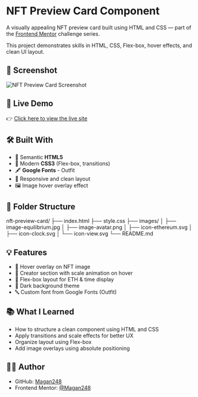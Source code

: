 # NFT Preview Card Component
A visually appealing NFT preview card built using HTML and CSS — part of the [Frontend Mentor](https://www.frontendmentor.io/challenges/nft-preview-card-component-SbdUL_w0U) challenge series.

This project demonstrates skills in HTML, CSS, Flex-box, hover effects, and clean UI layout.

## 📸 Screenshot

![NFT Preview Card Screenshot](./images/nft-preview-card-screenshot.png)


## 🚀 Live Demo

👉 [Click here to view the live site](https://nftanimationpreviewcard.netlify.app)

## 🛠️ Built With

- 🧱 Semantic **HTML5**
- 🎨 Modern **CSS3** (Flex-box, transitions)
- 🖋️ **Google Fonts** - Outfit
- 📐 Responsive and clean layout
- 🖼️ Image hover overlay effect


## 📁 Folder Structure

nft-preview-card/
├── index.html
├── style.css
├── images/
│ ├── image-equilibrium.jpg
│ ├── image-avatar.png
│ ├── icon-ethereum.svg
│ ├── icon-clock.svg
│ └── icon-view.svg
└── README.md

## 💡 Features

- 💠 Hover overlay on NFT image
- 💬 Creator section with scale animation on hover
- 🔄 Flex-box layout for ETH & time display
- 🌙 Dark background theme
- 🔤 Custom font from Google Fonts (Outfit)

## 📚 What I Learned    

- How to structure a clean component using HTML and CSS
- Apply transitions and scale effects for better UX
- Organize layout using Flex-box
- Add image overlays using absolute positioning

## 🧑‍💻 Author

- GitHub: [Magan248](https://github.com/Magan248)
- Frontend Mentor: [@Magan248](https://www.frontendmentor.io/profile/Magan248)



